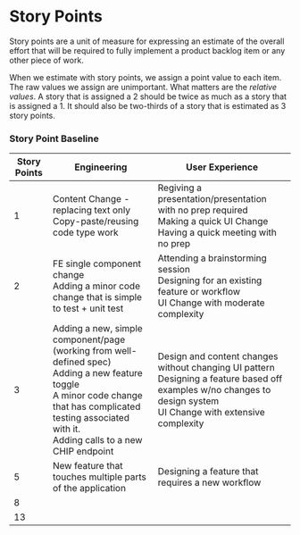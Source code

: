 # Story Points


Story points are a unit of measure for expressing an estimate of the overall effort that will be required to fully implement a product backlog item or any other piece of work.

When we estimate with story points, we assign a point value to each item. The raw values we assign are unimportant. What matters are the _relative values_. A story that is assigned a 2 should be twice as much as a story that is assigned a 1. It should also be two-thirds of a story that is estimated as 3 story points.

### Story Point Baseline

| Story Points  |  Engineering  |User Experience|
| ------------- | ------------- | -------------
|       1       |  Content Change - replacing text only <br /> Copy-paste/reusing code type work| Regiving a presentation/presentation with no prep required<br>Making a quick UI Change<br>Having a quick meeting with no prep |
|       2       | FE single component change <br /> Adding a minor code change that is simple to test + unit test |Attending a brainstorming session<br /> Designing for an existing feature or workflow<br>UI Change with moderate complexity |
|       3       | Adding a new, simple component/page (working from well-defined spec) <br /> Adding a new feature toggle<br/> A minor code change that has complicated testing associated with it.<br/> Adding calls to a new CHIP endpoint |Design and content changes without changing UI pattern <br /> Designing a feature based off examples w/no changes to design system<br>UI Change with extensive complexity|
|       5       | New feature that touches multiple parts of the application | Designing a feature that requires a new workflow|
|       8       |  |  |
|       13      |  |  |
